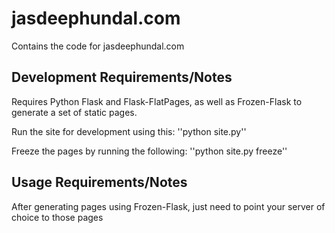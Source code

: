 jasdeephundal.com
=================

Contains the code for jasdeephundal.com

Development Requirements/Notes
------------------------------
Requires Python Flask and Flask-FlatPages, as well as Frozen-Flask to generate
a set of static pages.

Run the site for development using this:
''python site.py''

Freeze the pages by running the following:
''python site.py freeze''

Usage Requirements/Notes
------------------------
After generating pages using Frozen-Flask, just need to point your server
of choice to those pages

